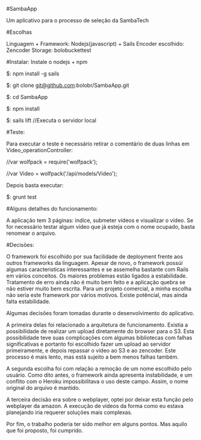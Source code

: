 #SambaApp

Um aplicativo para o processo de seleção da SambaTech

#Escolhas

Linguagem + Framework: Nodejs(javascript) + Sails
Encoder escolhido: Zencoder
Storage: bolobuckettest

#Instalar:
Instale o nodejs + npm

$: npm install -g sails

$: git clone git@github.com:bolobr/SambaApp.git

$: cd SambaApp

$: npm install

$: sails lift //Executa o servidor local

#Teste:

Para executar o teste é necessário retirar o comentário de duas linhas em
Video_operationController:

//var wolfpack = require('wolfpack');

//var Video = wolfpack('/api/models/Video');

Depois basta executar:

$: grunt test

#Alguns detalhes do funcionamento:

A aplicação tem 3 páginas: indíce, submeter vídeos e visualizar o
vídeo. Se for necessário testar algum vídeo que já esteja com o nome ocupado,
basta renomear o arquivo.

#Decisões:

O framework foi escolhido por sua facilidade de deployment frente aos outros
frameworks da linguagem. Apesar de novo, o framework possúi algumas caracteristicas
interessantes e se assemelha bastante com Rails em vários conceitos. Os maiores
problemas estão ligados a estabilidade. Tratamento de erro ainda não é muito
bem feito e a aplicação quebra se não estiver muito bem escrita. Para um projeto
comercial, a minha escolha não seria este framework por vários motivos. Existe
potêncial, mas ainda falta estabilidade.

Algumas decisões foram tomadas durante o desenvolvimento do aplicativo.

A primeira delas foi relacionado a arquitetura de funcionamento. Existia a
possibilidade de realizar um upload diretamente do browser para o S3.
Esta possibilidade teve suas complicações com algumas bibliotecas com falhas
significativas e portanto foi escolhido fazer um upload ao servidor primeiramente,
e depois repassar o vídeo ao S3 e ao zencoder. Este processo é mais lento, mas está
sujeito a bem menos falhas também.

A segunda escolha foi com relação a remoção de um nome escolhido pelo usuário.
Como dito antes, o framework ainda apresenta instabilidade, e um conflito com o
Heroku impossibilitava o uso deste campo. Assim, o nome original do arquivo é mantido.

A terceira decisão era sobre o webplayer, optei por deixar esta função pelo webplayer da
amazon. A execução de vídeos da forma como eu estava planejando iria requerer soluções mais
complexas.

Por fim, o trabalho poderia ter sido melhor em alguns pontos. Mas aquilo que foi proposto, foi
cumprido.
